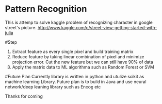 # Pattern Recognition
This is attemp to solve kaggle problem of recognizing character in google street's picture.
http://www.kaggle.com/c/street-view-getting-started-with-julia

#Step
1. Extract feature as every single pixel and build training matrix
2. Reduce feature by taking linear combination of pixel and minimize projection error. Cut the new feature but we can still have 90% of data
3. Apply the matrix data to ML algorithma such as Random Forest or SVM

#Future Plan
Currently library is written in python and utulize scikit as machine learning Library. Future plan is to build in Java and use neural network/deep leaning library such as Encog etc

Thanks for coming
